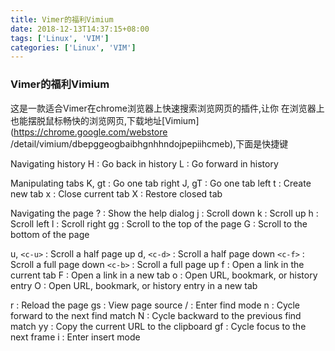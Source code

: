 ```yaml
---
title: Vimer的福利Vimium
date: 2018-12-13T14:37:15+08:00
tags: ['Linux', 'VIM']
categories: ['Linux', 'VIM']
---
```

### Vimer的福利Vimium
这是一款适合Vimer在chrome浏览器上快速搜索浏览网页的插件,让你
在浏览器上也能摆脱鼠标畅快的浏览网页,下载地址[Vimium](https://chrome.google.com/webstore
    /detail/vimium/dbepggeogbaibhgnhhndojpepiihcmeb),下面是快捷键

Navigating history
H	:	Go back in history
L	:	Go forward in history

Manipulating tabs
K, gt	:	Go one tab right
J, gT	:	Go one tab left
t	:	Create new tab
x	:	Close current tab
X	:	Restore closed tab

Navigating the page
?	:	Show the help dialog
j	:	Scroll down
k	:	Scroll up
h	:	Scroll left
l	:	Scroll right
gg	:	Scroll to the top of the page
G	:	Scroll to the bottom of the page
 	
u, `<c-u>`	:	Scroll a half page up
d, `<c-d>`	:	Scroll a half page down
`<c-f>`	:	Scroll a full page down
`<c-b>`	:	Scroll a full page up
f	:	Open a link in the current tab
F	:	Open a link in a new tab
o	:	Open URL, bookmark, or history entry
O	:	Open URL, bookmark, or history entry in a new tab
 	
r	:	Reload the page
gs	:	View page source
/	:	Enter find mode
n	:	Cycle forward to the next find match
N	:	Cycle backward to the previous find match
yy	:	Copy the current URL to the clipboard
gf	:	Cycle focus to the next frame
i	:	Enter insert mode






